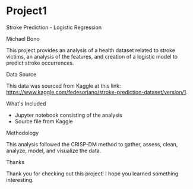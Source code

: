 # Project1
Stroke Prediction - Logistic Regression

Michael Bono


This project provides an analysis of a health dataset related to stroke victims, an analysis of the features, and creation of a logistic model to predict stroke occurrences.


Data Source

This data was sourced from Kaggle at this link: https://www.kaggle.com/fedesoriano/stroke-prediction-dataset/version/1.


What's Included
- Jupyter notebook consisting of the analysis
- Source file from Kaggle


Methodology

This analysis followed the CRISP-DM method to gather, assess, clean, analyze, model, and visualize the data.


Thanks

Thank you for checking out this project! I hope you learned something interesting.
